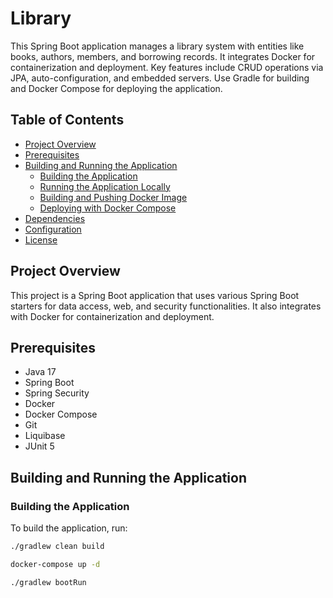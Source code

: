 # Library

This Spring Boot application manages a library system with entities like books, authors, members, and borrowing records. It integrates Docker for containerization and deployment. Key features include CRUD operations via JPA, auto-configuration, and embedded servers. Use Gradle for building and Docker Compose for deploying the application.

## Table of Contents

- [Project Overview](#project-overview)
- [Prerequisites](#prerequisites)
- [Building and Running the Application](#building-and-running-the-application)
  - [Building the Application](#building-the-application)
  - [Running the Application Locally](#running-the-application-locally)
  - [Building and Pushing Docker Image](#building-and-pushing-docker-image)
  - [Deploying with Docker Compose](#deploying-with-docker-compose)
- [Dependencies](#dependencies)
- [Configuration](#configuration)
- [License](#license)

## Project Overview

This project is a Spring Boot application that uses various Spring Boot starters for data access, web, and security functionalities. It also integrates with Docker for containerization and deployment.

## Prerequisites

- Java 17
- Spring Boot
- Spring Security
- Docker
- Docker Compose
- Git
- Liquibase
- JUnit 5

## Building and Running the Application

### Building the Application

To build the application, run:

```sh
./gradlew clean build

docker-compose up -d

./gradlew bootRun


